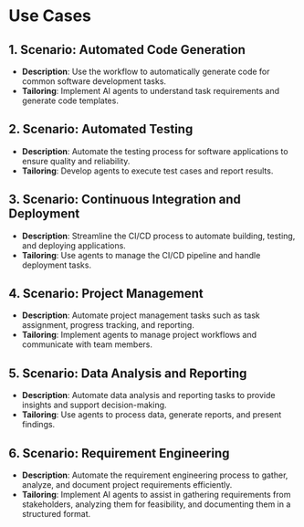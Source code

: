 # Use Cases

## 1. Scenario: Automated Code Generation
- **Description**: Use the workflow to automatically generate code for common software development tasks.
- **Tailoring**: Implement AI agents to understand task requirements and generate code templates.

## 2. Scenario: Automated Testing
- **Description**: Automate the testing process for software applications to ensure quality and reliability.
- **Tailoring**: Develop agents to execute test cases and report results.

## 3. Scenario: Continuous Integration and Deployment
- **Description**: Streamline the CI/CD process to automate building, testing, and deploying applications.
- **Tailoring**: Use agents to manage the CI/CD pipeline and handle deployment tasks.

## 4. Scenario: Project Management
- **Description**: Automate project management tasks such as task assignment, progress tracking, and reporting.
- **Tailoring**: Implement agents to manage project workflows and communicate with team members.

## 5. Scenario: Data Analysis and Reporting
- **Description**: Automate data analysis and reporting tasks to provide insights and support decision-making.
- **Tailoring**: Use agents to process data, generate reports, and present findings.

## 6. Scenario: Requirement Engineering
- **Description**: Automate the requirement engineering process to gather, analyze, and document project requirements efficiently.
- **Tailoring**: Implement AI agents to assist in gathering requirements from stakeholders, analyzing them for feasibility, and documenting them in a structured format.
